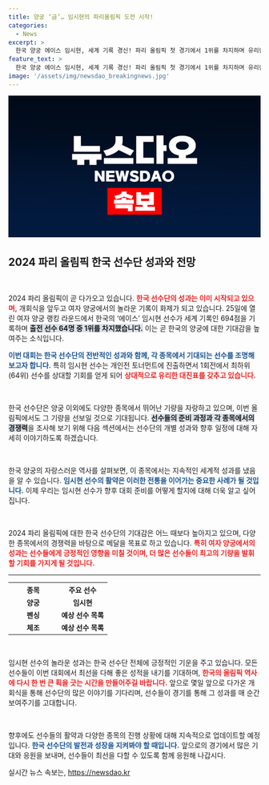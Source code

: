 ```yaml
---
title: 양궁 ‘금’… 임시현의 파리올림픽 도전 시작!
categories:
  - News
excerpt: >
  한국 양궁 에이스 임시현, 세계 기록 경신! 파리 올림픽 첫 경기에서 1위를 차지하며 유리한 대진표를 확보했습니다. 그녀의 힘찬 시위를 절대 놓치지 마세요!
feature_text: >
  한국 양궁 에이스 임시현, 세계 기록 경신! 파리 올림픽 첫 경기에서 1위를 차지하며 유리한 대진표를 확보했습니다. 그녀의 힘찬 시위를 절대 놓치지 마세요!
image: '/assets/img/newsdao_breakingnews.jpg'
---
```


<p><img src="/assets/img/newsdao_breakingnews.jpg" alt="cryptoinkorea 속보" /></p>

<h2 data-ke-size="size26">2024 파리 올림픽 한국 선수단 성과와 전망</h2>

<p data-ke-size="size16">&nbsp;</p>

<p>2024 파리 올림픽이 곧 다가오고 있습니다. <b><span style="color: #ee2323;">한국 선수단의 성과는 이미 시작되고 있으며,</span></b> 개회식을 앞두고 여자 양궁에서의 놀라운 기록이 화제가 되고 있습니다. 25일에 열린 여자 양궁 랭킹 라운드에서 한국의 ‘에이스’ 임시현 선수가 세계 기록인 694점을 기록하며 <b><span style="background-color: #21538527;">출전 선수 64명 중 1위를 차지했습니다.</span></b> 이는 곧 한국의 양궁에 대한 기대감을 높여주는 소식입니다. </p>

<p><b><span style="color: #1a5490;">이번 대회는 한국 선수단의 전반적인 성과와 함께, 각 종목에서 기대되는 선수를 조명해보고자 합니다.</span></b> 특히 임시현 선수는 개인전 토너먼트에 진출하면서 1회전에서 최하위(64위) 선수를 상대할 기회를 얻게 되어 <b><span style="color: #ee2323;">상대적으로 유리한 대진표를 갖추고 있습니다.</span></b></p>

<p data-ke-size="size16">&nbsp;</p>

<p>한국 선수단은 양궁 이외에도 다양한 종목에서 뛰어난 기량을 자랑하고 있으며, 이번 올림픽에서도 그 기량을 선보일 것으로 기대됩니다. <b><span style="background-color: #21538527;">선수들의 준비 과정과 각 종목에서의 경쟁력</span></b>을 조사해 보기 위해 다음 섹션에서는 선수단의 개별 성과와 향후 일정에 대해 자세히 이야기하도록 하겠습니다.</p>

<p data-ke-size="size16">&nbsp;</p>

<p>한국 양궁의 자랑스러운 역사를 살펴보면, 이 종목에서는 지속적인 세계적 성과를 냈음을 알 수 있습니다. <b><span style="color: #1a5490;">임시현 선수의 활약은 이러한 전통을 이어가는 중요한 사례가 될 것입니다.</span></b> 이제 우리는 임시현 선수가 향후 대회 준비를 어떻게 할지에 대해 더욱 알고 싶어집니다. </p>

<p data-ke-size="size16">&nbsp;</p>

<p>2024 파리 올림픽에 대한 한국 선수단의 기대감은 어느 때보다 높아지고 있으며, 다양한 종목에서의 경쟁력을 바탕으로 메달을 목표로 하고 있습니다. <b><span style="color: #ee2323;">특히 여자 양궁에서의 성과는 선수들에게 긍정적인 영향을 미칠 것이며, 더 많은 선수들이 최고의 기량을 발휘할 기회를 가지게 될 것입니다.</span></b> </p>

<hr>

<table style="width: 100%; border-collapse: collapse;">
  <tr>
    <th style="width: 50%; text-align: center;">종목</th>
    <th style="width: 50%; text-align: center;">주요 선수</th>
  </tr>
  <tr>
    <td style="text-align: center; height: 17px;"><b>양궁</b></td>
    <td style="text-align: center; height: 17px;"><b>임시현</b></td>
  </tr>
  <tr>
    <td style="text-align: center; height: 17px;"><b>펜싱</b></td>
    <td style="text-align: center; height: 17px;"><b>예상 선수 목록</b></td>
  </tr>
  <tr>
    <td style="text-align: center; height: 17px;"><b>체조</b></td>
    <td style="text-align: center; height: 17px;"><b>예상 선수 목록</b></td>
  </tr>
</table>

<p data-ke-size="size16">&nbsp;</p>

<p>임시현 선수의 놀라운 성과는 한국 선수단 전체에 긍정적인 기운을 주고 있습니다. 모든 선수들이 이번 대회에서 최선을 다해 좋은 성적을 내기를 기대하며, <b><span style="color: #ee2323;">한국의 올림픽 역사에 다시 한 번 큰 획을 긋는 시간을 만들어주길 바랍니다.</span></b> 앞으로 몇일 앞으로 다가온 개회식을 통해 선수단의 많은 이야기를 기다리며, 선수들이 경기를 통해 그 성과를 매 순간 보여주기를 고대합니다.</p>

<p data-ke-size="size16">&nbsp;</p>

<p>향후에도 선수들의 활약과 다양한 종목의 진행 상황에 대해 지속적으로 업데이트할 예정입니다. <b><span style="color: #1a5490;">한국 선수단의 발전과 성장을 지켜봐야 할 때입니다.</span></b> 앞으로의 경기에서 많은 기대와 응원을 보내며, 선수들이 최선을 다할 수 있도록 함께 응원해 나갑시다.</p>
실시간 뉴스 속보는, <a href="https://newsdao.kr" rel="dofollow">https://newsdao.kr</a>



